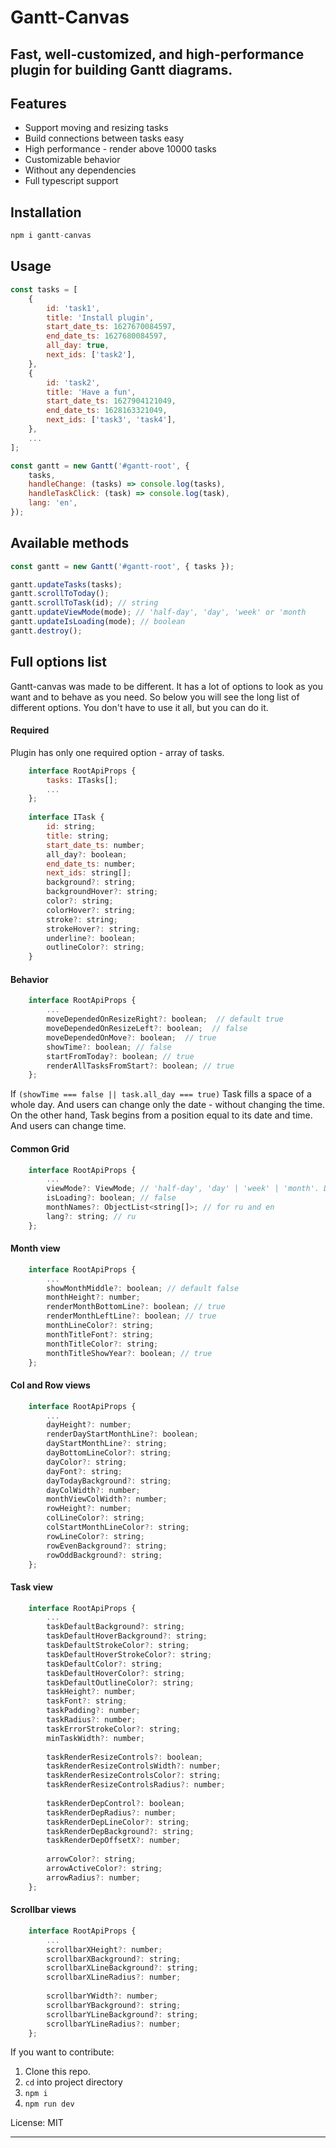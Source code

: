 # Gantt-Canvas
## Fast, well-customized, and high-performance plugin for building Gantt diagrams.

## Features
- Support moving and resizing tasks
- Build connections between tasks easy
- High performance - render above 10000 tasks
- Customizable behavior
- Without any dependencies
- Full typescript support

## Installation

```js
npm i gantt-canvas
```

## Usage

```js
const tasks = [
	{
		id: 'task1',
		title: 'Install plugin',
		start_date_ts: 1627670084597,
		end_date_ts: 1627680084597,
		all_day: true,
		next_ids: ['task2'],
	},
	{
		id: 'task2',
		title: 'Have a fun',
		start_date_ts: 1627904121049,
		end_date_ts: 1628163321049,
		next_ids: ['task3', 'task4'],
	},
	...
];

const gantt = new Gantt('#gantt-root', {
	tasks,
	handleChange: (tasks) => console.log(tasks),
	handleTaskClick: (task) => console.log(task),
	lang: 'en',
});
```

## Available  methods
```js
const gantt = new Gantt('#gantt-root', { tasks });

gantt.updateTasks(tasks);
gantt.scrollToToday();
gantt.scrollToTask(id); // string
gantt.updateViewMode(mode); // 'half-day', 'day', 'week' or 'month
gantt.updateIsLoading(mode); // boolean
gantt.destroy();
```

## Full options list
Gantt-canvas was made to be different. It has a lot of options to look as you want and to behave as you need. So below you will see the long list of different options. You don't have to use it all, but you can do it.

#### Required
Plugin has only one required option - array of tasks.
```js
    interface RootApiProps {
        tasks: ITasks[];
        ...
    };
    
    interface ITask {
        id: string;
    	title: string;
    	start_date_ts: number;
    	all_day?: boolean;
    	end_date_ts: number;
    	next_ids: string[];
    	background?: string;
    	backgroundHover?: string;
    	color?: string;
    	colorHover?: string;
    	stroke?: string;
    	strokeHover?: string;
    	underline?: boolean;
    	outlineColor?: string;
    }
```

#### Behavior
```js
    interface RootApiProps {
        ...
        moveDependedOnResizeRight?: boolean;  // default true
    	moveDependedOnResizeLeft?: boolean;  // false
    	moveDependedOnMove?: boolean;  // true
    	showTime?: boolean; // false 
    	startFromToday?: boolean; // true
    	renderAllTasksFromStart?: boolean; // true
    };
```
If ``(showTime === false || task.all_day === true)`` Task fills a space of a whole day. And users can change only the date - without changing the time. On the other hand, Task begins from a position equal to its date and time. And users can change time.

#### Common Grid
```js
    interface RootApiProps {
        ...
        viewMode?: ViewMode; // 'half-day', 'day' | 'week' | 'month'. Default day
    	isLoading?: boolean; // false
    	monthNames?: ObjectList<string[]>; // for ru and en
    	lang?: string; // ru
    };
```
#### Month view
```js
    interface RootApiProps {
        ...
        showMonthMiddle?: boolean; // default false
    	monthHeight?: number;
    	renderMonthBottomLine?: boolean; // true
    	renderMonthLeftLine?: boolean; // true
    	monthLineColor?: string;
    	monthTitleFont?: string;
    	monthTitleColor?: string;
    	monthTitleShowYear?: boolean; // true
    };
```
#### Col and Row views
```js
    interface RootApiProps {
        ...
        dayHeight?: number;
    	renderDayStartMonthLine?: boolean;
    	dayStartMonthLine?: string;
    	dayBottomLineColor?: string;
    	dayColor?: string;
    	dayFont?: string;
    	dayTodayBackground?: string;
    	dayColWidth?: number;
    	monthViewColWidth?: number;
    	rowHeight?: number;
    	colLineColor?: string;
    	colStartMonthLineColor?: string;
    	rowLineColor?: string;
    	rowEvenBackground?: string;
    	rowOddBackground?: string;
    };
```
#### Task view
```js
    interface RootApiProps {
        ...
        taskDefaultBackground?: string;
    	taskDefaultHoverBackground?: string;
    	taskDefaultStrokeColor?: string;
    	taskDefaultHoverStrokeColor?: string;
    	taskDefaultColor?: string;
    	taskDefaultHoverColor?: string;
    	taskDefaultOutlineColor?: string;
    	taskHeight?: number;
    	taskFont?: string;
    	taskPadding?: number;
    	taskRadius?: number;
    	taskErrorStrokeColor?: string;
    	minTaskWidth?: number;
    
    	taskRenderResizeControls?: boolean;
    	taskRenderResizeControlsWidth?: number;
    	taskRenderResizeControlsColor?: string;
    	taskRenderResizeControlsRadius?: number;
    
    	taskRenderDepControl?: boolean;
    	taskRenderDepRadius?: number;
    	taskRenderDepLineColor?: string;
    	taskRenderDepBackground?: string;
    	taskRenderDepOffsetX?: number;
    
    	arrowColor?: string;
    	arrowActiveColor?: string;
    	arrowRadius?: number;
    };
```
#### Scrollbar views
```js
    interface RootApiProps {
        ...
        scrollbarXHeight?: number;
    	scrollbarXBackground?: string;
    	scrollbarXLineBackground?: string;
    	scrollbarXLineRadius?: number;
    
    	scrollbarYWidth?: number;
    	scrollbarYBackground?: string;
    	scrollbarYLineBackground?: string;
    	scrollbarYLineRadius?: number;
    };
```
If you want to contribute:

1. Clone this repo.
2. `cd` into project directory
3. `npm i`
4. `npm run dev`

License: MIT

------------------